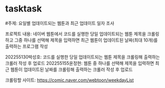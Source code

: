 # tasktask

#주제: 요일별 업데이트되는 웹툰과 최근 업데이트 일자 조사

프로젝트 내용: 네이버 웹툰에서 코드를 실행한 당일 업데이트되는 웹툰 제목을 크롤링하고 그중 하나를 선택해 제목을 입력하면 최근 웹툰이 업데이트된 날짜(최대 10개)를 출력하는 프로그램 작성

202255130박성호: 코드를 실행한 당일 업데이트되는 웹툰 제목을 크롤링해 출력하는 크롤러 작성 후 업로드
202255155윤정현: 웹툰 중 하나를 선택해 제목을 입력하면 최근 웹툰이 업데이트된 날짜를 크롤링해 출력하는 크롤러 작성 후 업로드

크롤링할 사이트: https://comic.naver.com/webtoon/weekdayList
